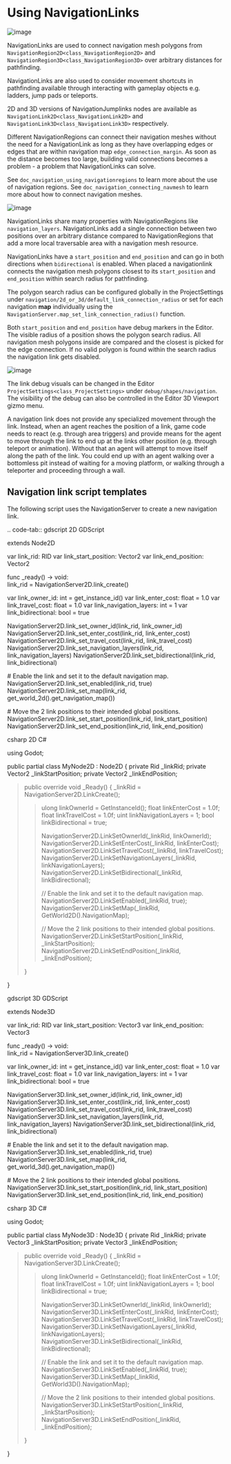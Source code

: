 # Using NavigationLinks

![image](img/nav_navmesh_links.png)

NavigationLinks are used to connect navigation mesh polygons from
`NavigationRegion2D<class_NavigationRegion2D>` and
`NavigationRegion3D<class_NavigationRegion3D>` over arbitrary distances
for pathfinding.

NavigationLinks are also used to consider movement shortcuts in
pathfinding available through interacting with gameplay objects e.g.
ladders, jump pads or teleports.

2D and 3D versions of NavigationJumplinks nodes are available as
`NavigationLink2D<class_NavigationLink2D>` and
`NavigationLink3D<class_NavigationLink3D>` respectively.

Different NavigationRegions can connect their navigation meshes without
the need for a NavigationLink as long as they have overlapping edges or
edges that are within navigation map `edge_connection_margin`. As soon
as the distance becomes too large, building valid connections becomes a
problem - a problem that NavigationLinks can solve.

See `doc_navigation_using_navigationregions` to learn more about the use
of navigation regions. See `doc_navigation_connecting_navmesh` to learn
more about how to connect navigation meshes.

![image](img/nav_link_properties.png)

NavigationLinks share many properties with NavigationRegions like
`navigation_layers`. NavigationLinks add a single connection between two
positions over an arbitrary distance compared to NavigationRegions that
add a more local traversable area with a navigation mesh resource.

NavigationLinks have a `start_position` and `end_position` and can go in
both directions when `bidirectional` is enabled. When placed a
navigationlink connects the navigation mesh polygons closest to its
`start_position` and `end_position` within search radius for
pathfinding.

The polygon search radius can be configured globally in the
ProjectSettings under
`navigation/2d_or_3d/default_link_connection_radius` or set for each
navigation **map** individually using the
`NavigationServer.map_set_link_connection_radius()` function.

Both `start_position` and `end_position` have debug markers in the
Editor. The visible radius of a position shows the polygon search
radius. All navigation mesh polygons inside are compared and the closest
is picked for the edge connection. If no valid polygon is found within
the search radius the navigation link gets disabled.

![image](img/nav_link_debug_visuals.png)

The link debug visuals can be changed in the Editor
`ProjectSettings<class_ProjectSettings>` under
`debug/shapes/navigation`. The visibility of the debug can also be
controlled in the Editor 3D Viewport gizmo menu.

A navigation link does not provide any specialized movement through the
link. Instead, when an agent reaches the position of a link, game code
needs to react (e.g. through area triggers) and provide means for the
agent to move through the link to end up at the links other position
(e.g. through teleport or animation). Without that an agent will attempt
to move itself along the path of the link. You could end up with an
agent walking over a bottomless pit instead of waiting for a moving
platform, or walking through a teleporter and proceeding through a wall.

## Navigation link script templates

The following script uses the NavigationServer to create a new
navigation link.

.. code-tab:: gdscript 2D GDScript

extends Node2D

var link\_rid: RID var link\_start\_position: Vector2 var
link\_end\_position: Vector2

func \_ready() -&gt; void:  
link\_rid = NavigationServer2D.link\_create()

var link\_owner\_id: int = get\_instance\_id() var link\_enter\_cost:
float = 1.0 var link\_travel\_cost: float = 1.0 var
link\_navigation\_layers: int = 1 var link\_bidirectional: bool = true

NavigationServer2D.link\_set\_owner\_id(link\_rid, link\_owner\_id)
NavigationServer2D.link\_set\_enter\_cost(link\_rid, link\_enter\_cost)
NavigationServer2D.link\_set\_travel\_cost(link\_rid,
link\_travel\_cost)
NavigationServer2D.link\_set\_navigation\_layers(link\_rid,
link\_navigation\_layers)
NavigationServer2D.link\_set\_bidirectional(link\_rid,
link\_bidirectional)

\# Enable the link and set it to the default navigation map.
NavigationServer2D.link\_set\_enabled(link\_rid, true)
NavigationServer2D.link\_set\_map(link\_rid,
get\_world\_2d().get\_navigation\_map())

\# Move the 2 link positions to their intended global positions.
NavigationServer2D.link\_set\_start\_position(link\_rid,
link\_start\_position)
NavigationServer2D.link\_set\_end\_position(link\_rid,
link\_end\_position)

csharp 2D C#

using Godot;

public partial class MyNode2D : Node2D { private Rid \_linkRid; private
Vector2 \_linkStartPosition; private Vector2 \_linkEndPosition;

> public override void \_Ready() { \_linkRid =
> NavigationServer2D.LinkCreate();
>
> > ulong linkOwnerId = GetInstanceId(); float linkEnterCost = 1.0f;
> > float linkTravelCost = 1.0f; uint linkNavigationLayers = 1; bool
> > linkBidirectional = true;
> >
> > NavigationServer2D.LinkSetOwnerId(\_linkRid, linkOwnerId);
> > NavigationServer2D.LinkSetEnterCost(\_linkRid, linkEnterCost);
> > NavigationServer2D.LinkSetTravelCost(\_linkRid, linkTravelCost);
> > NavigationServer2D.LinkSetNavigationLayers(\_linkRid,
> > linkNavigationLayers);
> > NavigationServer2D.LinkSetBidirectional(\_linkRid,
> > linkBidirectional);
> >
> > // Enable the link and set it to the default navigation map.
> > NavigationServer2D.LinkSetEnabled(\_linkRid, true);
> > NavigationServer2D.LinkSetMap(\_linkRid,
> > GetWorld2D().NavigationMap);
> >
> > // Move the 2 link positions to their intended global positions.
> > NavigationServer2D.LinkSetStartPosition(\_linkRid,
> > \_linkStartPosition);
> > NavigationServer2D.LinkSetEndPosition(\_linkRid, \_linkEndPosition);
>
> }

}

gdscript 3D GDScript

extends Node3D

var link\_rid: RID var link\_start\_position: Vector3 var
link\_end\_position: Vector3

func \_ready() -&gt; void:  
link\_rid = NavigationServer3D.link\_create()

var link\_owner\_id: int = get\_instance\_id() var link\_enter\_cost:
float = 1.0 var link\_travel\_cost: float = 1.0 var
link\_navigation\_layers: int = 1 var link\_bidirectional: bool = true

NavigationServer3D.link\_set\_owner\_id(link\_rid, link\_owner\_id)
NavigationServer3D.link\_set\_enter\_cost(link\_rid, link\_enter\_cost)
NavigationServer3D.link\_set\_travel\_cost(link\_rid,
link\_travel\_cost)
NavigationServer3D.link\_set\_navigation\_layers(link\_rid,
link\_navigation\_layers)
NavigationServer3D.link\_set\_bidirectional(link\_rid,
link\_bidirectional)

\# Enable the link and set it to the default navigation map.
NavigationServer3D.link\_set\_enabled(link\_rid, true)
NavigationServer3D.link\_set\_map(link\_rid,
get\_world\_3d().get\_navigation\_map())

\# Move the 2 link positions to their intended global positions.
NavigationServer3D.link\_set\_start\_position(link\_rid,
link\_start\_position)
NavigationServer3D.link\_set\_end\_position(link\_rid,
link\_end\_position)

csharp 3D C#

using Godot;

public partial class MyNode3D : Node3D { private Rid \_linkRid; private
Vector3 \_linkStartPosition; private Vector3 \_linkEndPosition;

> public override void \_Ready() { \_linkRid =
> NavigationServer3D.LinkCreate();
>
> > ulong linkOwnerId = GetInstanceId(); float linkEnterCost = 1.0f;
> > float linkTravelCost = 1.0f; uint linkNavigationLayers = 1; bool
> > linkBidirectional = true;
> >
> > NavigationServer3D.LinkSetOwnerId(\_linkRid, linkOwnerId);
> > NavigationServer3D.LinkSetEnterCost(\_linkRid, linkEnterCost);
> > NavigationServer3D.LinkSetTravelCost(\_linkRid, linkTravelCost);
> > NavigationServer3D.LinkSetNavigationLayers(\_linkRid,
> > linkNavigationLayers);
> > NavigationServer3D.LinkSetBidirectional(\_linkRid,
> > linkBidirectional);
> >
> > // Enable the link and set it to the default navigation map.
> > NavigationServer3D.LinkSetEnabled(\_linkRid, true);
> > NavigationServer3D.LinkSetMap(\_linkRid,
> > GetWorld3D().NavigationMap);
> >
> > // Move the 2 link positions to their intended global positions.
> > NavigationServer3D.LinkSetStartPosition(\_linkRid,
> > \_linkStartPosition);
> > NavigationServer3D.LinkSetEndPosition(\_linkRid, \_linkEndPosition);
>
> }

}

